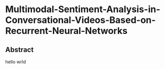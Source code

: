 # Multimodal-Sentiment-Analysis-in-Conversational-Videos-Based-on-Recurrent-Neural-Networks
## Abstract
hello wrld
